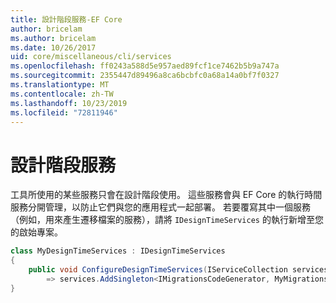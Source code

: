 ```yaml
---
title: 設計階段服務-EF Core
author: bricelam
ms.author: bricelam
ms.date: 10/26/2017
uid: core/miscellaneous/cli/services
ms.openlocfilehash: ff0243a588d5e957aed89fcf1ce7462b5b9a747a
ms.sourcegitcommit: 2355447d89496a8ca6bcbfc0a68a14a0bf7f0327
ms.translationtype: MT
ms.contentlocale: zh-TW
ms.lasthandoff: 10/23/2019
ms.locfileid: "72811946"
---
```

# <a name="design-time-services"></a>設計階段服務

工具所使用的某些服務只會在設計階段使用。 這些服務會與 EF Core 的執行時間服務分開管理，以防止它們與您的應用程式一起部署。 若要覆寫其中一個服務（例如，用來產生遷移檔案的服務），請將 `IDesignTimeServices` 的執行新增至您的啟始專案。

``` csharp
class MyDesignTimeServices : IDesignTimeServices
{
    public void ConfigureDesignTimeServices(IServiceCollection services)
        => services.AddSingleton<IMigrationsCodeGenerator, MyMigrationsCodeGenerator>()
}
```
